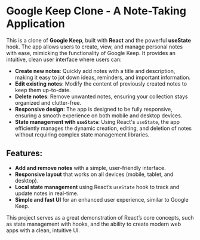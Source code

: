 # Google Keep Clone - A Note-Taking Application

This is a clone of **Google Keep**, built with **React** and the powerful **useState** hook. The app allows users to create, view, and manage personal notes with ease, mimicking the functionality of Google Keep. It provides an intuitive, clean user interface where users can:

- **Create new notes**: Quickly add notes with a title and description, making it easy to jot down ideas, reminders, and important information.
- **Edit existing notes**: Modify the content of previously created notes to keep them up-to-date.
- **Delete notes**: Remove unwanted notes, ensuring your collection stays organized and clutter-free.
- **Responsive design**: The app is designed to be fully responsive, ensuring a smooth experience on both mobile and desktop devices.
- **State management with `useState`**: Using React's `useState`, the app efficiently manages the dynamic creation, editing, and deletion of notes without requiring complex state management libraries.

## Features:
- **Add and remove notes** with a simple, user-friendly interface.
- **Responsive layout** that works on all devices (mobile, tablet, and desktop).
- **Local state management** using React’s `useState` hook to track and update notes in real-time.
- **Simple and fast UI** for an enhanced user experience, similar to Google Keep.

This project serves as a great demonstration of React’s core concepts, such as state management with hooks, and the ability to create modern web apps with a clean, intuitive UI.
